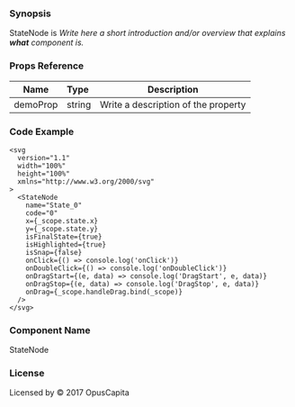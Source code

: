 ### Synopsis

StateNode is 
*Write here a short introduction and/or overview that explains **what** component is.*

### Props Reference

| Name                           | Type                    | Description                                                 |
| ------------------------------ | :---------------------- | ----------------------------------------------------------- |
| demoProp                       | string                  | Write a description of the property                         |

### Code Example

```
<svg
  version="1.1"
  width="100%"
  height="100%"
  xmlns="http://www.w3.org/2000/svg"
>
  <StateNode
    name="State_0"
    code="0"
    x={_scope.state.x}
    y={_scope.state.y}
    isFinalState={true}
    isHighlighted={true}
    isSnap={false}
    onClick={() => console.log('onClick')}
    onDoubleClick={() => console.log('onDoubleClick')}
    onDragStart={(e, data) => console.log('DragStart', e, data)} 
    onDragStop={(e, data) => console.log('DragStop', e, data)} 
    onDrag={_scope.handleDrag.bind(_scope)} 
  />
</svg>

```

### Component Name

StateNode

### License

Licensed by © 2017 OpusCapita

